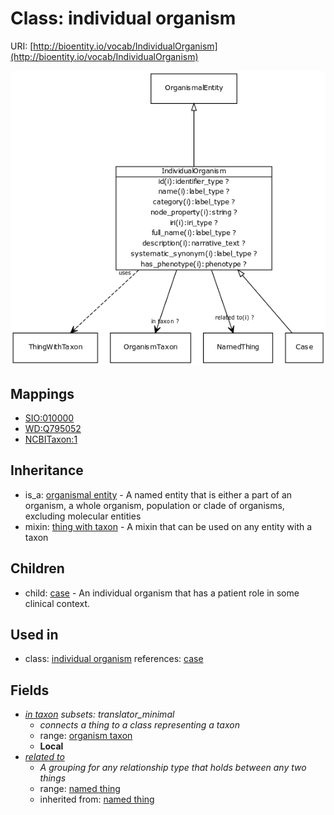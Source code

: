 # Class: individual organism




URI: [http://bioentity.io/vocab/IndividualOrganism](http://bioentity.io/vocab/IndividualOrganism)

![img](images/IndividualOrganism.png)
## Mappings

 * [SIO:010000](http://semanticscience.org/resource/SIO_010000)
 * [WD:Q795052](http://purl.obolibrary.org/obo/WD_Q795052)
 * [NCBITaxon:1](http://purl.obolibrary.org/obo/NCBITaxon_1)
## Inheritance

 *  is_a: [organismal entity](OrganismalEntity.md) - A named entity that is either a part of an organism, a whole organism, population or clade of organisms, excluding molecular entities
 *  mixin: [thing with taxon](ThingWithTaxon.md) - A mixin that can be used on any entity with a taxon
## Children

 *  child: [case](Case.md) - An individual organism that has a patient role in some clinical context.
## Used in

 *  class: [individual organism](IndividualOrganism.md) references: [case](Case.md)
## Fields

 * _[in taxon](in_taxon.md) *subsets: translator_minimal*_
    * _connects a thing to a class representing a taxon_
    * range: [organism taxon](OrganismTaxon.md)
    * __Local__
 * _[related to](related_to.md)_
    * _A grouping for any relationship type that holds between any two things_
    * range: [named thing](NamedThing.md)
    * inherited from: [named thing](NamedThing.md)
